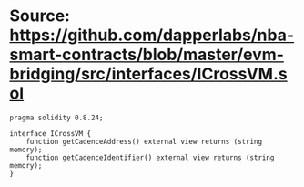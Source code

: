 # Source: https://github.com/dapperlabs/nba-smart-contracts/blob/master/evm-bridging/src/interfaces/ICrossVM.sol

```
pragma solidity 0.8.24;

interface ICrossVM {
    function getCadenceAddress() external view returns (string memory);
    function getCadenceIdentifier() external view returns (string memory);
}

```